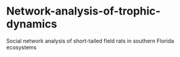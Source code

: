 # Network-analysis-of-trophic-dynamics
Social network analysis of short-tailed field rats in southern Florida ecosystems
